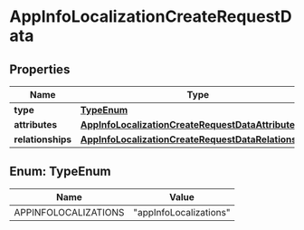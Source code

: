 

# AppInfoLocalizationCreateRequestData


## Properties

| Name | Type | Description | Notes |
|------------ | ------------- | ------------- | -------------|
|**type** | [**TypeEnum**](#TypeEnum) |  |  |
|**attributes** | [**AppInfoLocalizationCreateRequestDataAttributes**](AppInfoLocalizationCreateRequestDataAttributes.md) |  |  |
|**relationships** | [**AppInfoLocalizationCreateRequestDataRelationships**](AppInfoLocalizationCreateRequestDataRelationships.md) |  |  |



## Enum: TypeEnum

| Name | Value |
|---- | -----|
| APPINFOLOCALIZATIONS | &quot;appInfoLocalizations&quot; |




